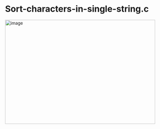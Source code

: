 # Sort-characters-in-single-string.c

<img width="492" height="342" alt="image" src="https://github.com/user-attachments/assets/c88d3712-43ac-4995-ac02-2e501c6a0385" />
